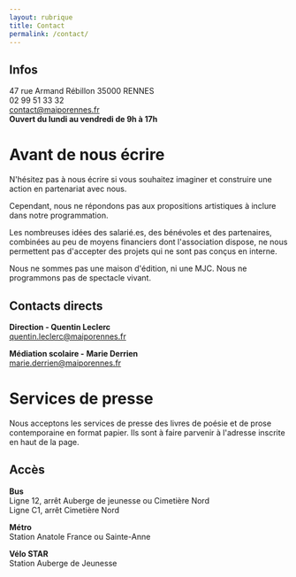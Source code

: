 ```yaml
---
layout: rubrique
title: Contact
permalink: /contact/
---
```

## Infos

47 rue Armand Rébillon 35000 RENNES\
02 99 51 33 32\
contact@maiporennes.fr\
**Ouvert du lundi au vendredi de 9h à 17h**

# Avant de nous écrire

N'hésitez pas à nous écrire si vous souhaitez imaginer et construire une action en partenariat avec nous.

Cependant, nous ne répondons pas aux propositions artistiques à inclure dans notre programmation.

Les nombreuses idées des salarié.es, des bénévoles et des partenaires, combinées au peu de moyens financiers dont l'association dispose, ne nous permettent pas d'accepter des projets qui ne sont pas conçus en interne.

Nous ne sommes pas une maison d'édition, ni une MJC. Nous ne programmons pas de spectacle vivant.

## Contacts directs

**Direction - Quentin Leclerc**\
quentin.leclerc@maiporennes.fr

**Médiation scolaire -** **Marie Derrien**\
marie.derrien@maiporennes.fr

# Services de presse

Nous acceptons les services de presse des livres de poésie et de prose contemporaine en format papier. Ils sont à faire parvenir à l'adresse inscrite en haut de la page.

## Accès

**Bus**\
Ligne 12, arrêt Auberge de jeunesse ou Cimetière Nord\
Ligne C1, arrêt Cimetière Nord

**Métro**\
Station Anatole France ou Sainte-Anne

**Vélo STAR**\
Station Auberge de Jeunesse